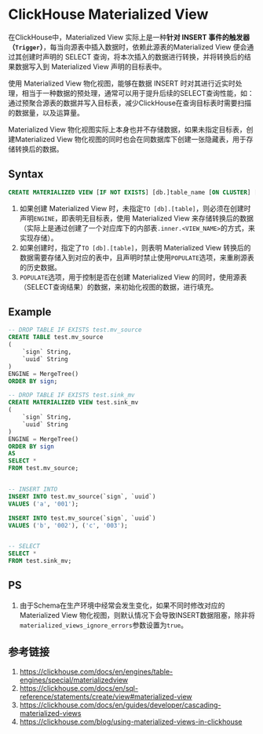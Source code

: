 # ClickHouse Materialized View


在ClickHouse中，Materialized View 实际上是一种**针对 INSERT 事件的触发器（`Trigger`）**，每当向源表中插入数据时，依赖此源表的Materialized View 便会通过其创建时声明的 SELECT 查询，将本次插入的数据进行转换，并将转换后的结果数据写入到 Materialized View 声明的目标表中。

使用 Materialized View 物化视图，能够在数据 INSERT 时对其进行近实时处理，相当于一种数据的预处理，通常可以用于提升后续的SELECT查询性能，如：通过预聚合源表的数据并写入目标表，减少ClickHouse在查询目标表时需要扫描的数据量，以及运算量。

Materialized View 物化视图实际上本身也并不存储数据，如果未指定目标表，创建Materialized View 物化视图的同时也会在同数据库下创建一张隐藏表，用于存储转换后的数据。

## Syntax

```sql
CREATE MATERIALIZED VIEW [IF NOT EXISTS] [db.]table_name [ON CLUSTER] [TO [db.]name] [ENGINE = engine] [POPULATE] AS SELECT ...
```

1. 如果创建 Materialized View 时，未指定`TO [db].[table]`，则必须在创建时声明`ENGINE`，即表明无目标表，使用 Materialized View 来存储转换后的数据（实际上是通过创建了一个对应库下的内部表`.inner.<VIEW_NAME>`的方式，来实现存储）。
2. 如果创建时，指定了`TO [db].[table]`，则表明 Materialized View 转换后的数据需要存储入到对应的表中，且声明时禁止使用`POPULATE`选项，来重刷源表的历史数据。
3. `POPULATE`选项，用于控制是否在创建 Materialized View 的同时，使用源表（SELECT查询结果）的数据，来初始化视图的数据，进行填充。


## Example


```sql
-- DROP TABLE IF EXISTS test.mv_source
CREATE TABLE test.mv_source
(
    `sign` String,
    `uuid` String
)
ENGINE = MergeTree()
ORDER BY sign;

-- DROP TABLE IF EXISTS test.sink_mv
CREATE MATERIALIZED VIEW test.sink_mv
(
    `sign` String,
    `uuid` String
)
ENGINE = MergeTree()
ORDER BY sign
AS
SELECT *
FROM test.mv_source;


-- INSERT INTO
INSERT INTO test.mv_source(`sign`, `uuid`)
VALUES ('a', '001');

INSERT INTO test.mv_source(`sign`, `uuid`)
VALUES ('b', '002'), ('c', '003');


-- SELECT
SELECT *
FROM test.sink_mv;
```


## PS
1. 由于Schema在生产环境中经常会发生变化，如果不同时修改对应的Materialized View 物化视图，则默认情况下会导致INSERT数据阻塞，除非将`materialized_views_ignore_errors`参数设置为`true`。


## 参考链接
1. https://clickhouse.com/docs/en/engines/table-engines/special/materializedview
2. https://clickhouse.com/docs/en/sql-reference/statements/create/view#materialized-view
3. https://clickhouse.com/docs/en/guides/developer/cascading-materialized-views
4. https://clickhouse.com/blog/using-materialized-views-in-clickhouse